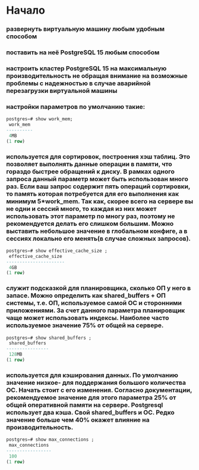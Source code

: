 # Начало
### развернуть виртуальную машину любым удобным способом
### поставить на неё PostgreSQL 15 любым способом
### настроить кластер PostgreSQL 15 на максимальную производительность не обращая внимание на возможные проблемы с надежностью в случае аварийной перезагрузки виртуальной машины
### настройки параметров по умолчанию такие:
```sql
postgres=# show work_mem;
 work_mem
----------
 4MB
(1 row)
```
### используется для сортировок, построения хэш таблиц. Это позволяет выполнять данные операции в памяти, что гораздо быстрее обращений к диску. В рамках одного запроса данный параметр может быть использован много раз. Если ваш запрос содержит пять операций сортировки, то память которая потребуется для его выполнения как минимум 5*work_mem.  Так как, скорее всего на сервере вы не одни и сессий много, то каждая из них может использовать этот параметр по многу  раз, поэтому не рекомендуется делать его слишком большим. Можно выставить небольшое значение в глобальном конфиге, а в сессиях локально его менять(в случае сложных запросов).
```sql
postgres=# show effective_cache_size ;
 effective_cache_size
----------------------
 4GB
(1 row)
```
### служит подсказкой для планировщика, сколько ОП у него в запасе. Можно определить как shared_buffers + ОП системы, т.е. ОП, используемое самой ОС и сторонними приложениями. За счет данного параметра планировщик чаще может использовать индексы. Наиболее часто используемое значение 75% от общей на сервере.
```sql
postgres=# show shared_buffers ;
 shared_buffers
----------------
 128MB
(1 row)
```
### используется для кэширования данных. По умолчанию значение низкое- для поддержания большого количества ОС. Начать стоит с его изменения. Согласно документации, рекомендуемое значение для этого параметра 25% от общей оперативной памяти на сервере. Postgresql использует два кэша. Свой shared_buffers и ОС. Редко значение больше чем 40% окажет влияние на производительность.
```sql
postgres=# show max_connections ;
 max_connections
-----------------
 100
(1 row)
```
